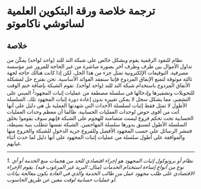# ترجمة خلاصة ورقة البتكوين العلمية لساتوشي ناكاموتو

## خلاصة
نظام للنقود الرقمية يقوم وبشكل خالص على شبكة الند للند (واحد لواحد) يمكّن من تداول الأموال بين طرف وطرف آخر بصورة مباشرة من غير الحاجة للمرور عبر مؤسسة مصرفية. التوقيعات الإلكترونية تمثل جزء من هذا الحل، لكن إذا كانت هنالك حاجة لجهة ثالثة موثوقة لتمنع الإنفاق المزدوج فإننا سنفقد الفوائد الأساسية. نحن نقترح حل لمشكلة الأنفاق المزدوج باستخدام شبكة  الند للند (واحد لواحد). تقوم الشبكة بإضافة ختم الوقت للتحويلات وتشفيرها وإدخالها في سلسلة مصطفة من عمليات إثبات المجهود<sup>[1](#myfootnote1)</sup> المبني على التشفير، مما يشكل سجل لا يمكن تغييره بدون إعادة دورة إثبات المجهود تلك. السلسلة الأطول لا تمثل فقط إثبات لسلسلة الأحداث التي شهدتها العملية بل هي دليل على أنها أتت من أقوى حوض لوحدات العمليات الحسابية. طالما أن معظم وحدات العمليات الحسابية تحت تحكم فروع ليست متضامنة للهجوم على الشبكة فإنهم سوف يقوموا بخلق السلسلة الأطول لتسبق بدورها سلسلة المهاجمين. الشبكة نفسها تتطلب بنية بسيطة، فتنشر الرسائل على حسب المجهود الأفضل وللفروع حرية الدخول للشبكة والخروج منها والموافقة على أطول سلسلة من عمليات إثبات المجهود على أنها دليل لما حدث أثناء غيابهم.


------------------
_<a name="myfootnote1">1</a>. نظام أو بروتوكول إثبات المجهود هو إجراء اقتصادي للحد من هجمات منع الخدمة أو أي نوع من أنواع إساءة استخدام الخدمات (مثال: البريد غير المرغوب فيه). يقوم الإجراء الاقتصادي على طلب مجهود عمل من طالب الخدمة والذي في العادة يكون معالجة بيانات أو عمليات حسابية لوقت معين عن طريق الحاسوب._
